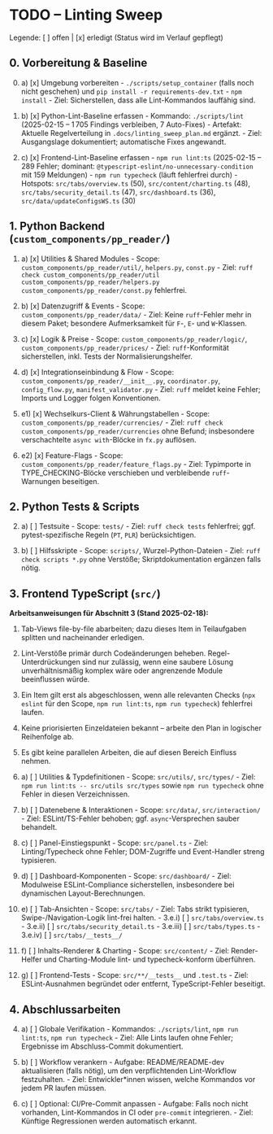 # TODO – Linting Sweep

Legende: [ ] offen | [x] erledigt (Status wird im Verlauf gepflegt)

## 0. Vorbereitung & Baseline

0. a) [x] Umgebung vorbereiten
       - `./scripts/setup_container` (falls noch nicht geschehen) und `pip install -r requirements-dev.txt`
       - `npm install`
       - Ziel: Sicherstellen, dass alle Lint-Kommandos lauffähig sind.

0. b) [x] Python-Lint-Baseline erfassen
       - Kommando: `./scripts/lint` (2025-02-15 – 1 705 Findings verbleiben, 7 Auto-Fixes)
       - Artefakt: Aktuelle Regelverteilung in `.docs/linting_sweep_plan.md` ergänzt.
       - Ziel: Ausgangslage dokumentiert; automatische Fixes angewandt.

0. c) [x] Frontend-Lint-Baseline erfassen
       - `npm run lint:ts` (2025-02-15 – 289 Fehler; dominant: `@typescript-eslint/no-unnecessary-condition` mit 159 Meldungen)
       - `npm run typecheck` (läuft fehlerfrei durch)
       - Hotspots: `src/tabs/overview.ts` (50), `src/content/charting.ts` (48), `src/tabs/security_detail.ts` (47), `src/dashboard.ts` (36), `src/data/updateConfigsWS.ts` (30)

## 1. Python Backend (`custom_components/pp_reader/`)

1. a) [x] Utilities & Shared Modules
       - Scope: `custom_components/pp_reader/util/`, `helpers.py`, `const.py`
       - Ziel: `ruff check custom_components/pp_reader/util custom_components/pp_reader/helpers.py custom_components/pp_reader/const.py` fehlerfrei.

1. b) [x] Datenzugriff & Events
       - Scope: `custom_components/pp_reader/data/`
       - Ziel: Keine `ruff`-Fehler mehr in diesem Paket; besondere Aufmerksamkeit für `F`-, `E`- und `W`-Klassen.

1. c) [x] Logik & Preise
       - Scope: `custom_components/pp_reader/logic/`, `custom_components/pp_reader/prices/`
       - Ziel: `ruff`-Konformität sicherstellen, inkl. Tests der Normalisierungshelfer.

1. d) [x] Integrationseinbindung & Flow
       - Scope: `custom_components/pp_reader/__init__.py`, `coordinator.py`, `config_flow.py`, `manifest_validator.py`
       - Ziel: `ruff` meldet keine Fehler; Imports und Logger folgen Konventionen.

1. e1) [x] Wechselkurs-Client & Währungstabellen
       - Scope: `custom_components/pp_reader/currencies/`
       - Ziel: `ruff check custom_components/pp_reader/currencies` ohne Befund; insbesondere verschachtelte `async with`-Blöcke in `fx.py` auflösen.

1. e2) [x] Feature-Flags
       - Scope: `custom_components/pp_reader/feature_flags.py`
       - Ziel: Typimporte in TYPE_CHECKING-Blöcke verschieben und verbleibende `ruff`-Warnungen beseitigen.

## 2. Python Tests & Scripts

2. a) [ ] Testsuite
       - Scope: `tests/`
       - Ziel: `ruff check tests` fehlerfrei; ggf. pytest-spezifische Regeln (`PT`, `PLR`) berücksichtigen.

2. b) [ ] Hilfsskripte
       - Scope: `scripts/`, Wurzel-Python-Dateien
       - Ziel: `ruff check scripts *.py` ohne Verstöße; Skriptdokumentation ergänzen falls nötig.

## 3. Frontend TypeScript (`src/`)

**Arbeitsanweisungen für Abschnitt 3 (Stand 2025-02-18):**
1. Tab-Views file-by-file abarbeiten; dazu dieses Item in Teilaufgaben splitten und nacheinander erledigen.
2. Lint-Verstöße primär durch Codeänderungen beheben. Regel-Unterdrückungen sind nur zulässig, wenn eine saubere Lösung unverhältnismäßig komplex wäre oder angrenzende Module beeinflussen würde.
3. Ein Item gilt erst als abgeschlossen, wenn alle relevanten Checks (`npx eslint` für den Scope, `npm run lint:ts`, `npm run typecheck`) fehlerfrei laufen.
4. Keine priorisierten Einzeldateien bekannt – arbeite den Plan in logischer Reihenfolge ab.
5. Es gibt keine parallelen Arbeiten, die auf diesen Bereich Einfluss nehmen.

3. a) [ ] Utilities & Typdefinitionen
       - Scope: `src/utils/`, `src/types/`
       - Ziel: `npm run lint:ts -- src/utils src/types` sowie `npm run typecheck` ohne Fehler in diesen Verzeichnissen.

3. b) [ ] Datenebene & Interaktionen
       - Scope: `src/data/`, `src/interaction/`
       - Ziel: ESLint/TS-Fehler behoben; ggf. `async`-Versprechen sauber behandelt.

3. c) [ ] Panel-Einstiegspunkt
       - Scope: `src/panel.ts`
       - Ziel: Linting/Typecheck ohne Fehler; DOM-Zugriffe und Event-Handler streng typisieren.

3. d) [ ] Dashboard-Komponenten
       - Scope: `src/dashboard/`
       - Ziel: Modulweise ESLint-Compliance sicherstellen, insbesondere bei dynamischen Layout-Berechnungen.

3. e) [ ] Tab-Ansichten
       - Scope: `src/tabs/`
       - Ziel: Tabs strikt typisieren, Swipe-/Navigation-Logik lint-frei halten.
       - 3.e.i) [ ] `src/tabs/overview.ts`
       - 3.e.ii) [ ] `src/tabs/security_detail.ts`
       - 3.e.iii) [ ] `src/tabs/types.ts`
       - 3.e.iv) [ ] `src/tabs/__tests__/`

3. f) [ ] Inhalts-Renderer & Charting
       - Scope: `src/content/`
       - Ziel: Render-Helfer und Charting-Module lint- und typecheck-konform überführen.

3. g) [ ] Frontend-Tests
       - Scope: `src/**/__tests__` und `.test.ts`
       - Ziel: ESLint-Ausnahmen begründet oder entfernt, TypeScript-Fehler beseitigt.


## 4. Abschlussarbeiten

4. a) [ ] Globale Verifikation
       - Kommandos: `./scripts/lint`, `npm run lint:ts`, `npm run typecheck`
       - Ziel: Alle Lints laufen ohne Fehler; Ergebnisse im Abschluss-Commit dokumentiert.

4. b) [ ] Workflow verankern
       - Aufgabe: README/README-dev aktualisieren (falls nötig), um den verpflichtenden Lint-Workflow festzuhalten.
       - Ziel: Entwickler*innen wissen, welche Kommandos vor jedem PR laufen müssen.

4. c) [ ] Optional: CI/Pre-Commit anpassen
       - Aufgabe: Falls noch nicht vorhanden, Lint-Kommandos in CI oder `pre-commit` integrieren.
       - Ziel: Künftige Regressionen werden automatisch erkannt.

